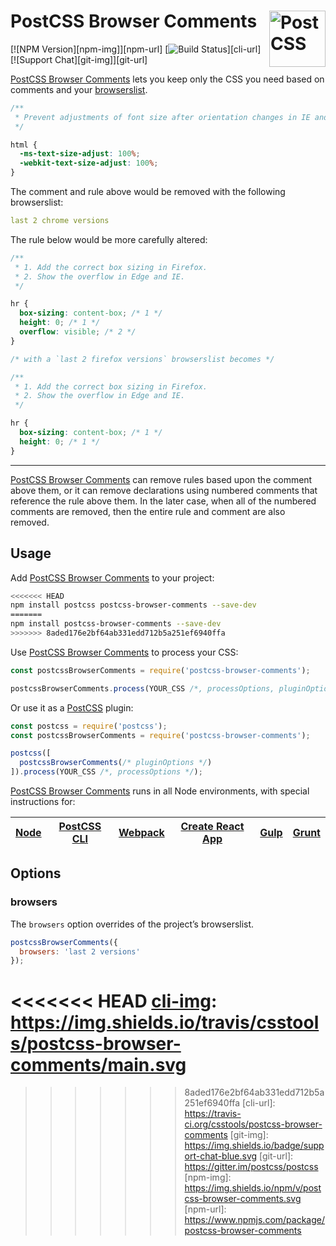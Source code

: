 # PostCSS Browser Comments [<img src="https://postcss.github.io/postcss/logo.svg" alt="PostCSS" width="90" height="90" align="right">][postcss]

[![NPM Version][npm-img]][npm-url]
[![Build Status][cli-img]][cli-url]
[![Support Chat][git-img]][git-url]

[PostCSS Browser Comments] lets you keep only the CSS you need based on
comments and your [browserslist].

```css
/**
 * Prevent adjustments of font size after orientation changes in IE and iOS.
 */

html {
  -ms-text-size-adjust: 100%;
  -webkit-text-size-adjust: 100%;
}
```

The comment and rule above would be removed with the following browserslist:

```yml
last 2 chrome versions
```

The rule below would be more carefully altered:

```css
/**
 * 1. Add the correct box sizing in Firefox.
 * 2. Show the overflow in Edge and IE.
 */

hr {
  box-sizing: content-box; /* 1 */
  height: 0; /* 1 */
  overflow: visible; /* 2 */
}

/* with a `last 2 firefox versions` browserslist becomes */

/**
 * 1. Add the correct box sizing in Firefox.
 * 2. Show the overflow in Edge and IE.
 */

hr {
  box-sizing: content-box; /* 1 */
  height: 0; /* 1 */
}
```

---

[PostCSS Browser Comments] can remove rules based upon the comment above them,
or it can remove declarations using numbered comments that reference the rule
above them. In the later case, when all of the numbered comments are removed,
then the entire rule and comment are also removed.

## Usage

Add [PostCSS Browser Comments] to your project:

```bash
<<<<<<< HEAD
npm install postcss postcss-browser-comments --save-dev
=======
npm install postcss-browser-comments --save-dev
>>>>>>> 8aded176e2bf64ab331edd712b5a251ef6940ffa
```

Use [PostCSS Browser Comments] to process your CSS:

```js
const postcssBrowserComments = require('postcss-browser-comments');

postcssBrowserComments.process(YOUR_CSS /*, processOptions, pluginOptions */);
```

Or use it as a [PostCSS] plugin:

```js
const postcss = require('postcss');
const postcssBrowserComments = require('postcss-browser-comments');

postcss([
  postcssBrowserComments(/* pluginOptions */)
]).process(YOUR_CSS /*, processOptions */);
```

[PostCSS Browser Comments] runs in all Node environments, with special instructions for:

| [Node](INSTALL.md#node) | [PostCSS CLI](INSTALL.md#postcss-cli) | [Webpack](INSTALL.md#webpack) | [Create React App](INSTALL.md#create-react-app) | [Gulp](INSTALL.md#gulp) | [Grunt](INSTALL.md#grunt) |
| --- | --- | --- | --- | --- | --- |

## Options

### browsers

The `browsers` option overrides of the project’s browserslist.

```js
postcssBrowserComments({
  browsers: 'last 2 versions'
});
```

<<<<<<< HEAD
[cli-img]: https://img.shields.io/travis/csstools/postcss-browser-comments/main.svg
=======
[cli-img]: https://img.shields.io/travis/csstools/postcss-browser-comments.svg
>>>>>>> 8aded176e2bf64ab331edd712b5a251ef6940ffa
[cli-url]: https://travis-ci.org/csstools/postcss-browser-comments
[git-img]: https://img.shields.io/badge/support-chat-blue.svg
[git-url]: https://gitter.im/postcss/postcss
[npm-img]: https://img.shields.io/npm/v/postcss-browser-comments.svg
[npm-url]: https://www.npmjs.com/package/postcss-browser-comments

[browserslist]: https://github.com/browserslist/browserslist
[PostCSS]: https://github.com/postcss/postcss
[PostCSS Browser Comments]: https://github.com/csstools/postcss-browser-comments
